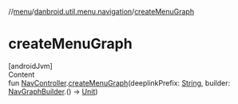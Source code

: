 //[menu](../index.md)/[danbroid.util.menu.navigation](index.md)/[createMenuGraph](create-menu-graph.md)



# createMenuGraph  
[androidJvm]  
Content  
fun [NavController](https://developer.android.com/reference/kotlin/androidx/navigation/NavController.html).[createMenuGraph](create-menu-graph.md)(deeplinkPrefix: [String](https://kotlinlang.org/api/latest/jvm/stdlib/kotlin/-string/index.html), builder: [NavGraphBuilder](https://developer.android.com/reference/kotlin/androidx/navigation/NavGraphBuilder.html).() -> [Unit](https://kotlinlang.org/api/latest/jvm/stdlib/kotlin/-unit/index.html))  



